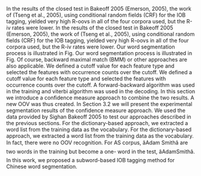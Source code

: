 In the results of the closed test in Bakeoff 2005 (Emerson, 2005), the work of (Tseng et al., 2005), using conditional random fields (CRF) for the IOB tagging, yielded very high R-oovs in all of the four corpora used, but the R-iv rates were lower.
In the results of the closed test in Bakeoff 2005 (Emerson, 2005), the work of (Tseng et al., 2005), using conditional random fields (CRF) for the IOB tagging, yielded very high R-oovs in all of the four corpora used, but the R-iv rates were lower.
Our word segmentation process is illustrated in Fig.
Our word segmentation process is illustrated in Fig.
Of course, backward maximal match (BMM) or other approaches are also applicable.
We defined a cutoff value for each feature type and selected the features with occurrence counts over the cutoff.
We defined a cutoff value for each feature type and selected the features with occurrence counts over the cutoff.
A forward-backward algorithm was used in the training and viterbi algorithm was used in the decoding.
In this section we introduce a confidence measure approach to combine the two results.
A new OOV was thus created.
In Section 3.2 we will present the experimental segmentation results of the confidence measure approach.
We used the data provided by Sighan Bakeoff 2005 to test our approaches described in the previous sections.
For the dictionary-based approach, we extracted a word list from the training data as the vocabulary.
For the dictionary-based approach, we extracted a word list from the training data as the vocabulary.
In fact, there were no OOV recognition.
For AS corpus, âAdam Smithâ are two words in the training but become a one- word in the test, âAdamSmithâ.
In this work, we proposed a subword-based IOB tagging method for Chinese word segmentation.